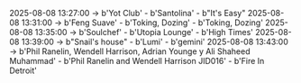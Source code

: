2025-08-08 13:27:00 -> b'Yot Club' - b'Santolina' - b"It's Easy"
2025-08-08 13:31:00 -> b'Feng Suave' - b'Toking, Dozing' - b'Toking, Dozing'
2025-08-08 13:35:00 -> b'Soulchef' - b'Utopia Lounge' - b'High Times'
2025-08-08 13:39:00 -> b"Snail's house" - b'Lumi' - b'gemini'
2025-08-08 13:43:00 -> b'Phil Ranelin, Wendell Harrison, Adrian Younge y Ali Shaheed Muhammad' - b'Phil Ranelin and Wendell Harrison JID016' - b'Fire In Detroit'
